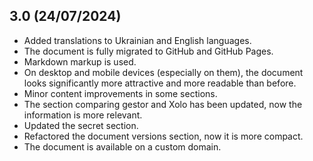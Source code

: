 ## 3.0 (24/07/2024)

- Added translations to Ukrainian and English languages.
- The document is fully migrated to GitHub and GitHub Pages.
- Markdown markup is used.
- On desktop and mobile devices (especially on them), the document looks significantly more attractive and more readable
  than before.
- Minor content improvements in some sections.
- The section comparing gestor and Xolo has been updated, now the information is more relevant.
- Updated the secret section.
- Refactored the document versions section, now it is more compact.
- The document is available on a custom domain.
